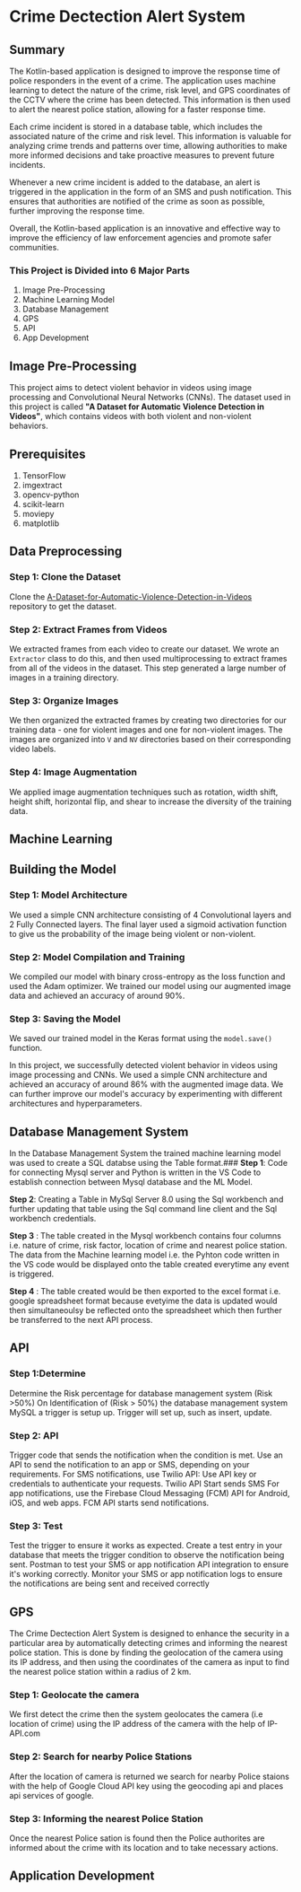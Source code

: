 
# Crime Dectection Alert System

## Summary 

The Kotlin-based application is designed to improve the response time of police responders in the event of a crime. The application uses machine learning to detect the nature of the crime, risk level, and GPS coordinates of the CCTV where the crime has been detected. This information is then used to alert the nearest police station, allowing for a faster response time.

Each crime incident is stored in a database table, which includes the associated nature of the crime and risk level. This information is valuable for analyzing crime trends and patterns over time, allowing authorities to make more informed decisions and take proactive measures to prevent future incidents.

Whenever a new crime incident is added to the database, an alert is triggered in the application in the form of an SMS and push notification. This ensures that authorities are notified of the crime as soon as possible, further improving the response time.

Overall, the Kotlin-based application is an innovative and effective way to improve the efficiency of law enforcement agencies and promote safer communities.


### This Project is Divided into 6 Major Parts
1. Image Pre-Processing
2. Machine Learning Model
3. Database Management
4. GPS
5. API
6. App Development

## Image Pre-Processing
This project aims to detect violent behavior in videos using image processing and Convolutional Neural Networks (CNNs). The dataset used in this project is called **"A Dataset for Automatic Violence Detection in Videos"**, which contains videos with both violent and non-violent behaviors.

## Prerequisites
1. TensorFlow 
2. imgextract
3. opencv-python
4. scikit-learn
5. moviepy
6. matplotlib

## Data Preprocessing

### Step 1: Clone the Dataset
Clone the [A-Dataset-for-Automatic-Violence-Detection-in-Videos](https://github.com/airtlab/A-Dataset-for-Automatic-Violence-Detection-in-Videos) repository to get the dataset.

### Step 2: Extract Frames from Videos
We extracted frames from each video to create our dataset. We wrote an `Extractor` class to do this, and then used multiprocessing to extract frames from all of the videos in the dataset. This step generated a large number of images in a training directory.

### Step 3: Organize Images
We then organized the extracted frames by creating two directories for our training data - one for violent images and one for non-violent images. 
The images are organized into `V` and `NV` directories based on their corresponding video labels.

### Step 4: Image Augmentation
We applied image augmentation techniques such as rotation, width shift, height shift, horizontal flip, and shear to increase the diversity of the training data.

## Machine Learning 
## Building the Model

### Step 1: Model Architecture
We used a simple CNN architecture consisting of 4 Convolutional layers and 2 Fully Connected layers. The final layer used a sigmoid activation function to give us the probability of the image being violent or non-violent.

### Step 2: Model Compilation and Training
We compiled our model with binary cross-entropy as the loss function and used the Adam optimizer. We trained our model using our augmented image data and achieved an accuracy of around 90%.

### Step 3: Saving the Model
We saved our trained model in the Keras format using the `model.save()` function.

In this project, we successfully detected violent behavior in videos using image processing and CNNs. We used a simple CNN architecture and achieved an accuracy of around 86% with the augmented image data. We can further improve our model's accuracy by experimenting with different architectures and hyperparameters.



## Database Management System
In the Database Management System the trained machine learning model was used to create a SQL databse using the Table format.###
**Step 1**: Code for connecting Mysql server and Python is written in the VS Code to establish connection between Mysql database and the ML Model. 

**Step 2**: Creating a Table in MySql Server 8.0 using the Sql workbench and further updating that table using the Sql command line client and the Sql workbench credentials.

**Step 3** : The table created in the Mysql workbench contains four columns i.e. nature of crime, risk factor, location of crime and nearest police station. The data from the Machine learning model i.e. the Pyhton code written in the VS code would be displayed onto the table created everytime any event is triggered.

**Step 4** : The table created would be then exported to the excel format i.e. google spreadsheet format because evetyime the data is updated would then simultaneoulsy be reflected onto the spreadsheet which then further be transferred to the next API process. 

## API
### Step 1:Determine
Determine the Risk percentage for database management system (Risk >50%)
On Identification of (Risk > 50%)  the database management system MySQL a trigger is setup up.
Trigger will set up, such as insert, update.

### Step 2: API
Trigger code that sends the notification when the condition is met.
Use an API to send the notification to an app or SMS, depending on your requirements.
For SMS notifications, use Twilio API: Use API key or credentials to authenticate your requests. Twilio API Start sends SMS
For app notifications, use the Firebase Cloud Messaging (FCM) API for Android, iOS, and web apps. FCM API starts send notifications.

### Step 3: Test
Test the trigger to ensure it works as expected.
Create a test entry in your database that meets the trigger condition to observe the notification being sent.
Postman to test your SMS or app notification API integration to ensure it's working correctly.
Monitor your SMS or app notification logs to ensure the notifications are being sent and received correctly




## GPS
The Crime Dectection Alert System is designed to enhance the security in a particular area by automatically detecting crimes and informing the nearest police station. This is done by finding the geolocation of the camera using its IP address, and then using the coordinates of the camera as input to find the nearest police station within a radius of 2 km.

### Step 1: Geolocate the camera
We first detect the crime then the system geolocates the camera (i.e location of crime) using the IP address of the camera with the help of IP-API.com 

### Step 2: Search for nearby Police Stations
After the location of camera is returned we search for nearby Police staions with the help of Google Cloud API key using the geocoding api and places api services of google.

### Step 3: Informing the nearest Police Station
Once the nearest Police sation is found then the Police authorites are informed about the crime with its location and to take necessary actions.

## Application Development
